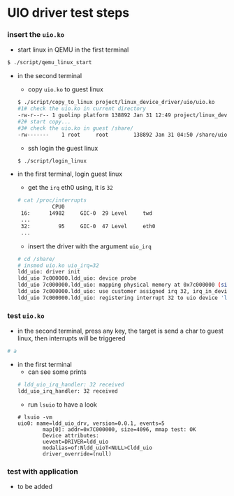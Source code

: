 # UIO driver test steps

### insert the `uio.ko`
- start linux in QEMU in the first terminal
```bash
$ ./script/qemu_linux_start 
```

- in the second terminal
  - copy `uio.ko` to guest linux
  ```bash
  $ ./script/copy_to_linux project/linux_device_driver/uio/uio.ko 
  #1# check the uio.ko in current directory
  -rw-r--r-- 1 guolinp platform 138892 Jan 31 12:49 project/linux_device_driver/uio/uio.ko
  #2# start copy...
  #3# check the uio.ko in guest /share/
  -rw-------    1 root     root        138892 Jan 31 04:50 /share/uio.ko
  ```
  - ssh login the guest linux
  ```bash
  $ ./script/login_linux 
  ```

- in the first terminal, login guest linux
  - get the `irq` eth0 using, it is `32`
  ```bash
  # cat /proc/interrupts 
             CPU0       
   16:      14982     GIC-0  29 Level     twd
   ...
   32:         95     GIC-0  47 Level     eth0
   ...
  ```
  - insert the driver with the argument `uio_irq`
  ```bash
  # cd /share/
  # insmod uio.ko uio_irq=32
  ldd_uio: driver init
  ldd_uio 7c000000.ldd_uio: device probe
  ldd_uio 7c000000.ldd_uio: mapping physical memory at 0x7c000000 (size 0x1000)
  ldd_uio 7c000000.ldd_uio: use customer assigned irq 32, irq_in_device_tree 22
  ldd_uio 7c000000.ldd_uio: registering interrupt 32 to uio device 'ldd_uio_drv'
  ```

### test `uio.ko`
- in the second terminal, press any key, the target is send a char to guest linux, then interrupts will be triggered
```bash
# a
```

- in the first terminal
  - can see some prints
  ```bash
  # ldd_uio_irq_handler: 32 received
  ldd_uio_irq_handler: 32 received
  ```
  - run `lsuio` to have a look
  ```
  # lsuio -vm
  uio0: name=ldd_uio_drv, version=0.0.1, events=5
          map[0]: addr=0x7C000000, size=4096, mmap test: OK
          Device attributes:
          uevent=DRIVER=ldd_uio
          modalias=of:Nldd_uioT<NULL>Cldd_uio
          driver_override=(null)
  ```

### test with application
- to be added
